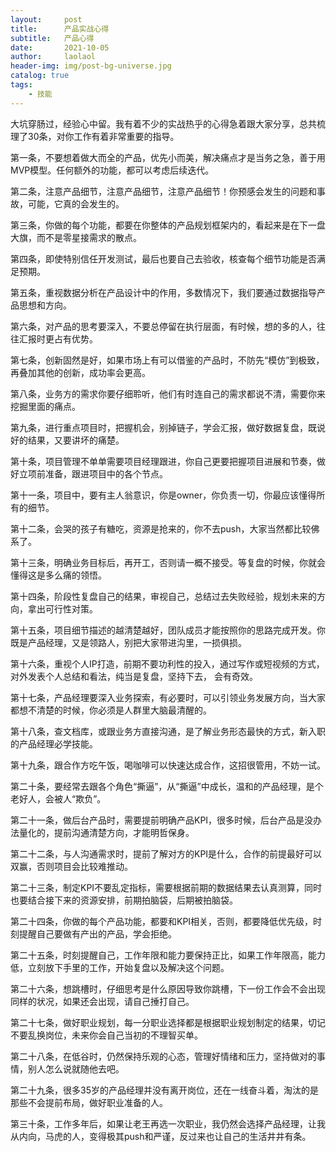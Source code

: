 ```yaml
---
layout:     post
title:      产品实战心得
subtitle:   产品心得
date:       2021-10-05
author:     laolaol
header-img: img/post-bg-universe.jpg
catalog: true
tags:
    - 技能
---
```


大坑穿肠过，经验心中留。我有着不少的实战热乎的心得急着跟大家分享，总共梳理了30条，对你工作有着非常重要的指导。

第一条，不要想着做大而全的产品，优先小而美，解决痛点才是当务之急，善于用MVP模型。任何额外的功能，都可以考虑后续迭代。

第二条，注意产品细节，注意产品细节，注意产品细节！你预感会发生的问题和事故，可能，它真的会发生的。

第三条，你做的每个功能，都要在你整体的产品规划框架内的，看起来是在下一盘大旗，而不是零星接需求的散点。

第四条，即使特别信任开发测试，最后也要自己去验收，核查每个细节功能是否满足预期。

第五条，重视数据分析在产品设计中的作用，多数情况下，我们要通过数据指导产品思想和方向。

第六条，对产品的思考要深入，不要总停留在执行层面，有时候，想的多的人，往往汇报时更占有优势。

第七条，创新固然是好，如果市场上有可以借鉴的产品时，不防先“模仿”到极致，再叠加其他的创新，成功率会更高。

第八条，业务方的需求你要仔细聆听，他们有时连自己的需求都说不清，需要你来挖掘里面的痛点。

第九条，进行重点项目时，把握机会，别掉链子，学会汇报，做好数据复盘，既说好的结果，又要讲坏的痛楚。

第十条，项目管理不单单需要项目经理跟进，你自己更要把握项目进展和节奏，做好立项前准备，跟进项目中的各个节点。

第十一条，项目中，要有主人翁意识，你是owner，你负责一切，你最应该懂得所有的细节。

第十二条，会哭的孩子有糖吃，资源是抢来的，你不去push，大家当然都比较佛系了。

第十三条，明确业务目标后，再开工，否则请一概不接受。等复盘的时候，你就会懂得这是多么痛的领悟。

第十四条，阶段性复盘自己的结果，审视自己，总结过去失败经验，规划未来的方向，拿出可行性对策。

第十五条，项目细节描述的越清楚越好，团队成员才能按照你的思路完成开发。你既是产品经理，又是领路人，别把大家带进沟里，一损俱损。

第十六条，重视个人IP打造，前期不要功利性的投入，通过写作或短视频的方式，对外发表个人总结和看法，纯当是复盘，坚持下去， 会有奇效。

第十七条，产品经理要深入业务探索，有必要时，可以引领业务发展方向，当大家都想不清楚的时候，你必须是人群里大脑最清醒的。

第十八条，查文档库，或跟业务方直接沟通，是了解业务形态最快的方式，新入职的产品经理必学技能。

第十九条，跟合作方吃午饭，喝咖啡可以快速达成合作，这招很管用，不妨一试。

第二十条，要经常去跟各个角色“撕逼”，从“撕逼”中成长，温和的产品经理，是个老好人，会被人“欺负”。

第二十一条，做后台产品时，需要提前明确产品KPI，很多时候，后台产品是没办法量化的，提前沟通清楚方向，才能明哲保身。

第二十二条，与人沟通需求时，提前了解对方的KPI是什么，合作的前提最好可以双赢，否则项目会比较难推动。

第二十三条，制定KPI不要乱定指标，需要根据前期的数据结果去认真测算，同时也要结合接下来的资源安排，前期拍脑袋，后期被拍脑袋。

第二十四条，你做的每个产品功能，都要和KPI相关，否则，都要降低优先级，时刻提醒自己要做有产出的产品，学会拒绝。

第二十五条，时刻提醒自己，工作年限和能力要保持正比，如果工作年限高，能力低，立刻放下手里的工作，开始复盘以及解决这个问题。

第二十六条，想跳槽时，仔细思考是什么原因导致你跳槽，下一份工作会不会出现同样的状况，如果还会出现，请自己捶打自己。

第二十七条，做好职业规划，每一分职业选择都是根据职业规划制定的结果，切记不要乱换岗位，未来你会自己当初的不理智买单。

第二十八条，在低谷时，仍然保持乐观的心态，管理好情绪和压力，坚持做对的事情，别人怎么说就随他去吧。

第二十九条，很多35岁的产品经理并没有离开岗位，还在一线奋斗着，淘汰的是那些不会提前布局，做好职业准备的人。

第三十条，工作多年后，如果让老王再选一次职业，我仍然会选择产品经理，让我从内向，马虎的人，变得极其push和严谨，反过来也让自己的生活井井有条。
